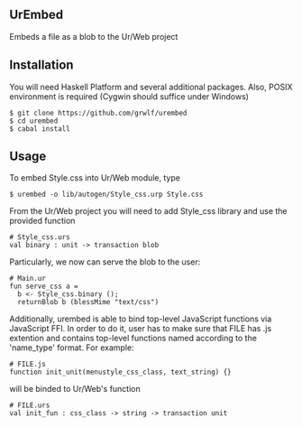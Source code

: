 UrEmbed
-------

Embeds a file as a blob to the Ur/Web project


Installation
------------

You will need Haskell Platform and several additional packages. Also, POSIX
environment is required (Cygwin should suffice under Windows)

    $ git clone https://github.com/grwlf/urembed
    $ cd urembed
    $ cabal install

Usage
-----

To embed Style.css into Ur/Web module, type

    $ urembed -o lib/autogen/Style_css.urp Style.css

From the Ur/Web project you will need to add Style\_css library and use the
provided function

    # Style_css.urs
    val binary : unit -> transaction blob

Particularly, we now can serve the blob to the user:

    # Main.ur
    fun serve_css a =
      b <- Style_css.binary ();
      returnBlob b (blessMime "text/css")

Additionally, urembed is able to bind top-level JavaScript functions via
JavaScript FFI. In order to do it, user has to make sure that FILE has .js
extention and contains top-level functions named according to the 'name\_type'
format. For example:
    
    # FILE.js
    function init_unit(menustyle_css_class, text_string) {}

will be binded to Ur/Web's function

    # FILE.urs
    val init_fun : css_class -> string -> transaction unit

